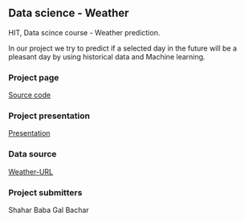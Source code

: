 ## Data science - Weather

HIT, Data scince course - Weather prediction. 

In our project we try to predict if a selected day in the future will be a pleasant day by using historical data and Machine learning.

### Project page

[Source code]()

### Project presentation 

[Presentation](url)

### Data source

[Weather-URL](https://www.wunderground.com/weather/us/ny/new-york-city)


### Project submitters
Shahar Baba
Gal Bachar

